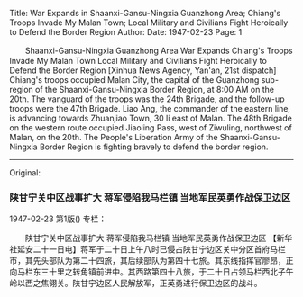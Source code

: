 Title: War Expands in Shaanxi-Gansu-Ningxia Guanzhong Area; Chiang's Troops Invade My Malan Town; Local Military and Civilians Fight Heroically to Defend the Border Region
Author:
Date: 1947-02-23
Page: 1

　　Shaanxi-Gansu-Ningxia Guanzhong Area War Expands
    Chiang's Troops Invade My Malan Town
    Local Military and Civilians Fight Heroically to Defend the Border Region
    [Xinhua News Agency, Yan'an, 21st dispatch] Chiang's troops occupied Malan City, the capital of the Guanzhong sub-region of the Shaanxi-Gansu-Ningxia Border Region, at 8:00 AM on the 20th. The vanguard of the troops was the 24th Brigade, and the follow-up troops were the 47th Brigade. Liao Ang, the commander of the eastern line, is advancing towards Zhuanjiao Town, 30 li east of Malan. The 48th Brigade on the western route occupied Jiaoling Pass, west of Ziwuling, northwest of Malan, on the 20th. The People's Liberation Army of the Shaanxi-Gansu-Ningxia Border Region is fighting bravely to defend the border region.



<hr /> 

Original: 


### 陕甘宁关中区战事扩大  蒋军侵陷我马栏镇  当地军民英勇作战保卫边区

1947-02-23
第1版()
专栏：

　　陕甘宁关中区战事扩大
    蒋军侵陷我马栏镇
    当地军民英勇作战保卫边区
    【新华社延安二十一日电】蒋军于二十日上午八时已侵占陕甘宁边区关中分区首府马栏市，其先头部队为第二十四旅，其后续部队为第四十七旅。其东线指挥官廖昂，正向马栏东三十里之转角镇前进中。其西路第四十八旅，于二十日占领马栏西北子午岭以西之焦翎关。陕甘宁边区人民解放军，正英勇进行保卫边区的战斗。

